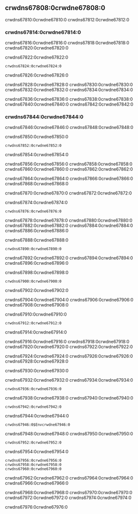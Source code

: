 ## crwdns67808:0crwdne67808:0

crwdns67810:0crwdne67810:0 crwdns67812:0crwdne67812:0

### crwdns67814:0crwdne67814:0

crwdns67816:0crwdne67816:0 crwdns67818:0crwdne67818:0 crwdns67820:0crwdne67820:0

<span class="filename">crwdns67822:0crwdne67822:0</span>

```rust,ignore,does_not_compile
crwdns67824:0crwdne67824:0
```


<span class="caption">crwdns67826:0crwdne67826:0</span>

crwdns67828:0crwdne67828:0 crwdns67830:0crwdne67830:0 crwdns67832:0crwdne67832:0 crwdns67834:0crwdne67834:0

crwdns67836:0crwdne67836:0 crwdns67838:0crwdne67838:0 crwdns67840:0crwdne67840:0 crwdns67842:0crwdne67842:0

### crwdns67844:0crwdne67844:0

crwdns67846:0crwdne67846:0 crwdns67848:0crwdne67848:0

<span class="filename">crwdns67850:0crwdne67850:0</span>

```rust,noplayground
crwdns67852:0crwdne67852:0
```


<span class="caption">crwdns67854:0crwdne67854:0</span>

crwdns67856:0crwdne67856:0 crwdns67858:0crwdne67858:0 crwdns67860:0crwdne67860:0 crwdns67862:0crwdne67862:0

crwdns67864:0crwdne67864:0 crwdns67866:0crwdne67866:0 crwdns67868:0crwdne67868:0

crwdns67870:0crwdne67870:0 crwdns67872:0crwdne67872:0

crwdns67874:0crwdne67874:0

```console
crwdns67876:0crwdne67876:0
```

crwdns67878:0crwdne67878:0 crwdns67880:0crwdne67880:0 crwdns67882:0crwdne67882:0 crwdns67884:0crwdne67884:0 crwdns67886:0crwdne67886:0

<span class="filename">crwdns67888:0crwdne67888:0</span>

```rust,ignore,does_not_compile
crwdns67890:0crwdne67890:0
```

crwdns67892:0crwdne67892:0 crwdns67894:0crwdne67894:0 crwdns67896:0crwdne67896:0

<span class="filename">crwdns67898:0crwdne67898:0</span>

```rust,ignore,does_not_compile
crwdns67900:0crwdne67900:0
```


<span class="caption">crwdns67902:0crwdne67902:0</span>

crwdns67904:0crwdne67904:0 crwdns67906:0crwdne67906:0 crwdns67908:0crwdne67908:0

<span class="filename">crwdns67910:0crwdne67910:0</span>

```rust,noplayground
crwdns67912:0crwdne67912:0
```


<span class="caption">crwdns67914:0crwdne67914:0</span>

crwdns67916:0crwdne67916:0 crwdns67918:0crwdne67918:0 crwdns67920:0crwdne67920:0 crwdns67922:0crwdne67922:0

crwdns67924:0crwdne67924:0 crwdns67926:0crwdne67926:0 crwdns67928:0crwdne67928:0

crwdns67930:0crwdne67930:0

crwdns67932:0crwdne67932:0 crwdns67934:0crwdne67934:0

```console
crwdns67936:0crwdne67936:0
```

crwdns67938:0crwdne67938:0 crwdns67940:0crwdne67940:0

```console
crwdns67942:0crwdne67942:0
```

crwdns67944:0crwdne67944:0

```console
crwdns67946:0$Envcrwdne67946:0
```

crwdns67948:0crwdne67948:0 crwdns67950:0crwdne67950:0

```console
crwdns67952:0crwdne67952:0
```

crwdns67954:0crwdne67954:0


<!-- manual-regeneration
cd listings/ch12-an-io-project/listing-12-23
IGNORE_CASE=1 cargo run -- to poem.txt
can't extract because of the environment variable
-->

```console
crwdns67956:0crwdne67956:0
crwdns67958:0crwdne67958:0
crwdns67960:0crwdne67960:0
```

crwdns67962:0crwdne67962:0 crwdns67964:0crwdne67964:0 crwdns67966:0crwdne67966:0

crwdns67968:0crwdne67968:0 crwdns67970:0crwdne67970:0 crwdns67972:0crwdne67972:0 crwdns67974:0crwdne67974:0

crwdns67976:0crwdne67976:0
